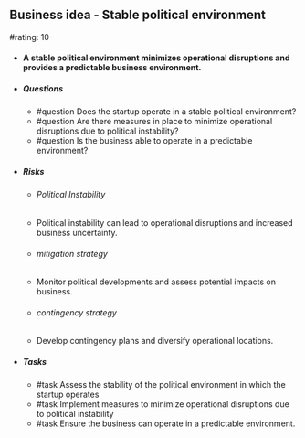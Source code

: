 ## Business idea - Stable political environment
#rating: 10
- #### A stable political environment minimizes operational disruptions and provides a predictable business environment.
- ##### Questions
  - #question Does the startup operate in a stable political environment?
  - #question Are there measures in place to minimize operational disruptions due to political instability?
  - #question Is the business able to operate in a predictable environment?
- ##### Risks

  - ###### Political Instability
  - Political instability can lead to operational disruptions and increased business uncertainty.
  - ###### mitigation strategy
  - Monitor political developments and assess potential impacts on business.
  - ###### contingency strategy
  - Develop contingency plans and diversify operational locations.
- ##### Tasks
  - #task Assess the stability of the political environment in which the startup operates
  - #task  Implement measures to minimize operational disruptions due to political instability
  - #task  Ensure the business can operate in a predictable environment.


